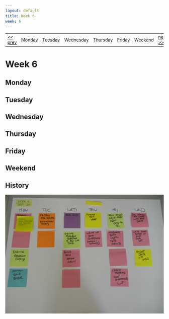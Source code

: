 ```yaml
---
layout: default
title: Week 6
week: 6
---
```


<table>
<tr>
	<td> <a href="w03.html">&lt;&lt; prev</a> </td>
	<td> <a href="#monday">Monday</a> </td>
	<td> <a href="#tuesday">Tuesday</a> </td>
	<td> <a href="#wednesday">Wednesday</a> </td>
	<td> <a href="#thursday">Thursday</a> </td>
	<td> <a href="#friday">Friday</a> </td>
	<td> <a href="#weekend">Weekend</a> </td>
	<td> <a href="w05.html">next &gt;&gt;</a> </td>
</tr></table>


# Week 6

## Monday

## Tuesday

## Wednesday

## Thursday

## Friday

## Weekend

## History

<p align="center"> 
	<img src="images/w05-600.png" alt="Week 0"/>
</p>
